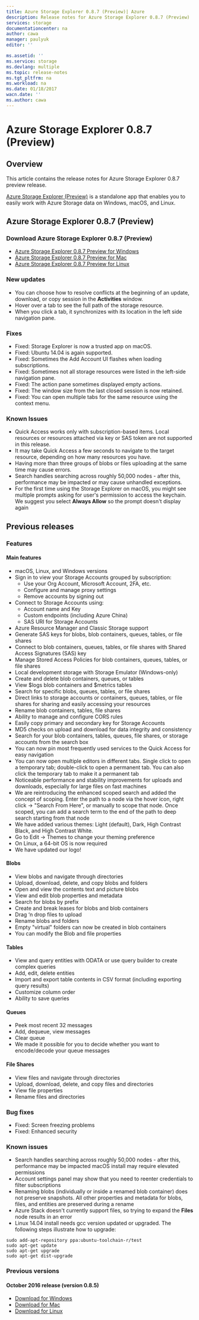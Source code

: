 ```yaml
---
title: Azure Storage Explorer 0.8.7 (Preview)| Azure
description: Release notes for Azure Storage Explorer 0.8.7 (Preview)
services: storage
documentationcenter: na
author: cawa
manager: paulyuk
editor: ''

ms.assetid: ''
ms.service: storage
ms.devlang: multiple
ms.topic: release-notes
ms.tgt_pltfrm: na
ms.workload: na
ms.date: 01/18/2017
wacn.date: ''
ms.author: cawa
---
```


# Azure Storage Explorer 0.8.7 (Preview)
## Overview
This article contains the release notes for Azure Storage Explorer 0.8.7 preview release.

[Azure Storage Explorer (Preview)](./vs-azure-tools-storage-manage-with-storage-explorer.md) is a standalone app that enables you to easily work with Azure Storage data on Windows, macOS, and Linux.

## Azure Storage Explorer 0.8.7 (Preview)
### Download Azure Storage Explorer 0.8.7 (Preview)
- [Azure Storage Explorer 0.8.7 Preview for Windows](https://go.microsoft.com/fwlink/?LinkId=708343)
- [Azure Storage Explorer 0.8.7 Preview for Mac](https://go.microsoft.com/fwlink/?LinkId=708342)
- [Azure Storage Explorer 0.8.7 Preview for Linux](https://go.microsoft.com/fwlink/?LinkId=722418)

### New updates
- You can choose how to resolve conflicts at the beginning of an update, download, or copy session in the **Activities** window.
- Hover over a tab to see the full path of the storage resource.
- When you click a tab, it synchronizes with its location in the left side navigation pane.

### Fixes
- Fixed: Storage Explorer is now a trusted app on macOS.
- Fixed: Ubuntu 14.04 is again supported.
- Fixed: Sometimes the Add Account UI flashes when loading subscriptions.
- Fixed: Sometimes not all storage resources were listed in the left-side navigation pane.
- Fixed: The action pane sometimes displayed empty actions.
- Fixed: The window size from the last closed session is now retained.
- Fixed: You can open multiple tabs for the same resource using the context menu.

### Known Issues
- Quick Access works only with subscription-based items. Local resources or resources attached via key or SAS token are not supported in this release.
- It may take Quick Access a few seconds to navigate to the target resource, depending on how many resources you have.
- Having more than three groups of blobs or files uploading at the same time may cause errors.
- Search handles searching across roughly 50,000 nodes - after this, performance may be impacted or may cause unhandled exceptions.
- For the first time using the Storage Explorer on macOS, you might see multiple prompts asking for user's permission to access the keychain. We suggest you select **Always Allow** so the prompt doesn't display again

## Previous releases
### Features
#### Main features
- macOS, Linux, and Windows versions
- Sign in to view your Storage Accounts grouped by subscription:
    - Use your Org Account, Microsoft Account, 2FA, etc.
    - Configure and manage proxy settings
    - Remove accounts by signing out
- Connect to Storage Accounts using:
    - Account name and Key
    - Custom endpoints (including Azure China)
    - SAS URI for Storage Accounts
- Azure Resource Manager and Classic Storage support
- Generate SAS keys for blobs, blob containers, queues, tables, or file shares
- Connect to blob containers, queues, tables, or file shares with Shared Access Signatures (SAS) key
- Manage Stored Access Policies for blob containers, queues, tables, or file shares
- Local development storage with Storage Emulator (Windows-only)
- Create and delete blob containers, queues, or tables
- View $logs blob containers and $metrics tables
- Search for specific blobs, queues, tables, or file shares
- Direct links to storage accounts or containers, queues, tables, or file shares for sharing and easily accessing your resources
- Rename blob containers, tables, file shares
- Ability to manage and configure CORS rules
- Easily copy primary and secondary key for Storage Accounts
- MD5 checks on upload and download for data integrity and consistency
- Search for your blob containers, tables, queues, file shares, or storage accounts from the search box
- You can now pin most frequently used services to the Quick Access for easy navigation
- You can now open multiple editors in different tabs. Single click to open a temporary tab; double-click to open a permanent tab. You can also click the temporary tab to make it a permanent tab
- Noticeable performance and stability improvements for uploads and downloads, especially for large files on fast machines
- We are reintroducing the enhanced scoped search and added the concept of scoping. Enter the path to a node via the hover icon, right click -> "Search From Here", or manually to scope that node. Once scoped, you can add a search term to the end of the path to deep search starting from that node
- We have added various themes: Light (default), Dark, High Contrast Black, and High Contrast White.
- Go to Edit -> Themes to change your theming preference
- On Linux, a 64-bit OS is now required
- We have updated our logo!
#### Blobs
- View blobs and navigate through directories
- Upload, download, delete, and copy blobs and folders
- Open and view the contents text and picture blobs
- View and edit blob properties and metadata
- Search for blobs by prefix
- Create and break leases for blobs and blob containers
- Drag ‘n drop files to upload
- Rename blobs and folders
- Empty "virtual" folders can now be created in blob containers
- You can modify the Blob and file properties
#### Tables
- View and query entities with ODATA or use query builder to create complex queries
- Add, edit, delete entities
- Import and export table contents in CSV format (including exporting query results)
- Customize column order
- Ability to save queries
#### Queues
- Peek most recent 32 messages
- Add, dequeue, view messages
- Clear queue
- We made it possible for you to decide whether you want to encode/decode your queue messages
#### File Shares
- View files and navigate through directories
- Upload, download, delete, and copy files and directories
- View file properties
- Rename files and directories

### Bug fixes
- Fixed: Screen freezing problems
- Fixed: Enhanced security

### Known issues
- Search handles searching across roughly 50,000 nodes - after this, performance may be impacted
macOS install may require elevated permissions
- Account settings panel may show that you need to reenter credentials to filter subscriptions
- Renaming blobs (individually or inside a renamed blob container) does not preserve snapshots. All other properties and metadata for blobs, files, and entities are preserved during a rename
- Azure Stack doesn't currently support files, so trying to expand the **Files** node results in an error
- Linux 14.04 install needs gcc version updated or upgraded. The following steps illustrate how to upgrade:

```
sudo add-apt-repository ppa:ubuntu-toolchain-r/test
sudo apt-get update
sudo apt-get upgrade
sudo apt-get dist-upgrade
```

### Previous versions
#### October 2016 release (version 0.8.5)
- [Download for Windows](https://go.microsoft.com/fwlink/?LinkId=809306)
- [Download for Mac](https://go.microsoft.com/fwlink/?LinkId=809307)
- [Download for Linux](https://go.microsoft.com/fwlink/?LinkId=809308)
